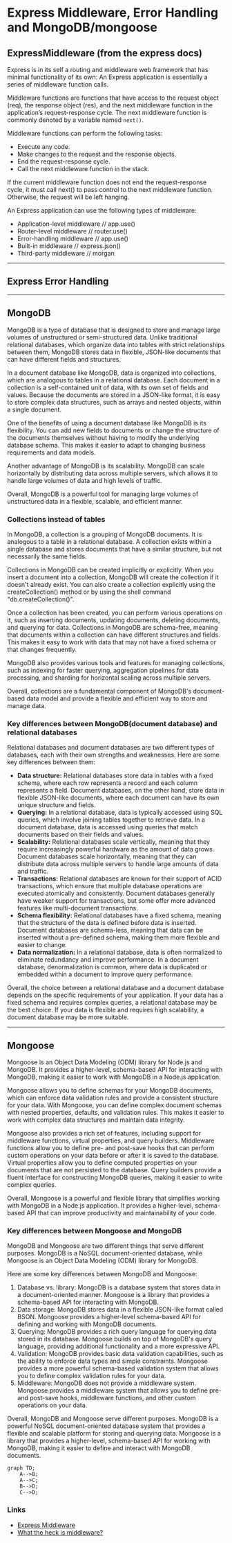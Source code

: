 # Express Middleware, Error Handling and MongoDB/mongoose

## ExpressMiddleware (from the express docs)

Express is in its self a routing and middleware web framework that has minimal functionality of its own: 
An Express application is essentially a series of middleware function calls.

Middleware functions are functions that have access to the request object (req), the response object (res), 
and the next middleware function in the application’s request-response cycle. The next middleware function is commonly 
denoted by a variable named `next()`.

Middleware functions can perform the following tasks:

- Execute any code. 
- Make changes to the request and the response objects. 
- End the request-response cycle. 
- Call the next middleware function in the stack.


If the current middleware function does not end the request-response cycle, it must call next() to pass control to the 
next middleware function. Otherwise, the request will be left hanging.

An Express application can use the following types of middleware:

- Application-level middleware // app.use()
- Router-level middleware // router.use()
- Error-handling middleware  // app.use()
- Built-in middleware // express.json()
- Third-party middleware // morgan

***

## Express Error Handling

***

## MongoDB

MongoDB is a type of database that is designed to store and manage large volumes of unstructured or semi-structured data. 
Unlike traditional relational databases, which organize data into tables with strict relationships between them, MongoDB 
stores data in flexible, JSON-like documents that can have different fields and structures.

In a document database like MongoDB, data is organized into collections, which are analogous to tables in a relational 
database. Each document in a collection is a self-contained unit of data, with its own set of fields and values. Because 
the documents are stored in a JSON-like format, it is easy to store complex data structures, such as arrays and nested 
objects, within a single document.

One of the benefits of using a document database like MongoDB is its flexibility. You can add new fields to documents 
or change the structure of the documents themselves without having to modify the underlying database schema. This makes 
it easier to adapt to changing business requirements and data models.

Another advantage of MongoDB is its scalability. MongoDB can scale horizontally by distributing data across multiple 
servers, which allows it to handle large volumes of data and high levels of traffic.

Overall, MongoDB is a powerful tool for managing large volumes of unstructured data in a flexible, scalable, and 
efficient manner.

### Collections instead of tables

In MongoDB, a collection is a grouping of MongoDB documents. It is analogous to a table in a relational database.
A collection exists within a single database and stores documents that have a similar structure, but not necessarily 
the same fields.

Collections in MongoDB can be created implicitly or explicitly. When you insert a document into a collection, 
MongoDB will create the collection if it doesn't already exist. You can also create a collection explicitly using the 
createCollection() method or by using the shell command "db.createCollection()".

Once a collection has been created, you can perform various operations on it, such as inserting documents, updating 
documents, deleting documents, and querying for data. Collections in MongoDB are schema-free, meaning that documents 
within a collection can have different structures and fields. This makes it easy to work with data that may not have a 
fixed schema or that changes frequently.

MongoDB also provides various tools and features for managing collections, such as indexing for faster querying, 
aggregation pipelines for data processing, and sharding for horizontal scaling across multiple servers.

Overall, collections are a fundamental component of MongoDB's document-based data model and provide a flexible and 
efficient way to store and manage data.

### Key differences between MongoDB(document database) and relational databases

Relational databases and document databases are two different types of databases, each with their own strengths and 
weaknesses. Here are some key differences between them:

- **Data structure:** Relational databases store data in tables with a fixed schema, where each row represents a record and each column represents a field. Document databases, on the other hand, store data in flexible JSON-like documents, where each document can have its own unique structure and fields. 
- **Querying:** In a relational database, data is typically accessed using SQL queries, which involve joining tables together to retrieve data. In a document database, data is accessed using queries that match documents based on their fields and values. 
- **Scalability:** Relational databases scale vertically, meaning that they require increasingly powerful hardware as the amount of data grows. Document databases scale horizontally, meaning that they can distribute data across multiple servers to handle large amounts of data and traffic. 
- **Transactions:** Relational databases are known for their support of ACID transactions, which ensure that multiple database operations are executed atomically and consistently. Document databases generally have weaker support for transactions, but some offer more advanced features like multi-document transactions. 
- **Schema flexibility:** Relational databases have a fixed schema, meaning that the structure of the data is defined before data is inserted. Document databases are schema-less, meaning that data can be inserted without a pre-defined schema, making them more flexible and easier to change. 
- **Data normalization:** In a relational database, data is often normalized to eliminate redundancy and improve performance. In a document database, denormalization is common, where data is duplicated or embedded within a document to improve query performance.

Overall, the choice between a relational database and a document database depends on the specific requirements of your 
application. If your data has a fixed schema and requires complex queries, a relational database may be the best choice. 
If your data is flexible and requires high scalability, a document database may be more suitable.

***

## Mongoose

Mongoose is an Object Data Modeling (ODM) library for Node.js and MongoDB. It provides a higher-level, schema-based API 
for interacting with MongoDB, making it easier to work with MongoDB in a Node.js application.

Mongoose allows you to define schemas for your MongoDB documents, which can enforce data validation rules and provide 
a consistent structure for your data. With Mongoose, you can define complex document schemas with nested properties, 
defaults, and validation rules. This makes it easier to work with complex data structures and maintain data integrity.

Mongoose also provides a rich set of features, including support for middleware functions, virtual properties, and 
query builders. Middleware functions allow you to define pre- and post-save hooks that can perform custom operations 
on your data before or after it is saved to the database. Virtual properties allow you to define computed properties 
on your documents that are not persisted to the database. Query builders provide a fluent interface for constructing 
MongoDB queries, making it easier to write complex queries.

Overall, Mongoose is a powerful and flexible library that simplifies working with MongoDB in a Node.js application. 
It provides a higher-level, schema-based API that can improve productivity and maintainability of your code.


### Key differences between Mongoose and MongoDB

MongoDB and Mongoose are two different things that serve different purposes. MongoDB is a NoSQL document-oriented 
database, while Mongoose is an Object Data Modeling (ODM) library for MongoDB.

Here are some key differences between MongoDB and Mongoose:

1. Database vs. library: MongoDB is a database system that stores data in a document-oriented manner. Mongoose is a library that provides a schema-based API for interacting with MongoDB. 
2. Data storage: MongoDB stores data in a flexible JSON-like format called BSON. Mongoose provides a higher-level schema-based API for defining and working with MongoDB documents. 
3. Querying: MongoDB provides a rich query language for querying data stored in its database. Mongoose builds on top of MongoDB's query language, providing additional functionality and a more expressive API. 
4. Validation: MongoDB provides basic data validation capabilities, such as the ability to enforce data types and simple constraints. Mongoose provides a more powerful schema-based validation system that allows you to define complex validation rules for your data. 
5. Middleware: MongoDB does not provide a middleware system. Mongoose provides a middleware system that allows you to define pre- and post-save hooks, middleware functions, and other custom operations on your data.

Overall, MongoDB and Mongoose serve different purposes. MongoDB is a powerful NoSQL document-oriented database system 
that provides a flexible and scalable platform for storing and querying data. Mongoose is a library that provides a 
higher-level, schema-based API for working with MongoDB, making it easier to define and interact with MongoDB documents.




```mermaid
graph TD;
    A-->B;
    A-->C;
    B-->D;
    C-->D;
```















### Links

- [Express Middleware](https://expressjs.com/en/resources/middleware.html)
- [What the heck is middleware?](https://www.youtube.com/watch?v=MIr1oxQ3pao)

